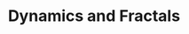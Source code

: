 ---
title: "Dynamics and Fractals"
collection: conferences
permalink: /conference/2023-simmons-courses
startdate: 2023-05-08
enddate: 2023-05-12
venue: 'Simmons Semester, IMPAN'
location: 'Poland'
link: 'https://www.impan.pl/en/activities/banach-center/conferences/23-dynafractal'
---